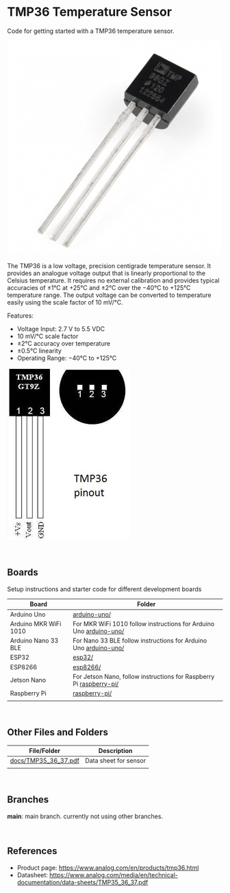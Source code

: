 # TMP36 Temperature Sensor

Code for getting started with a TMP36 temperature sensor.

![sensor](assets/tmp36-temperature-sensor-500x500.jpg)

The TMP36 is a low voltage, precision centigrade temperature sensor. It provides an analogue voltage output that is linearly proportional to the Celsius temperature. It requires no external calibration and provides typical accuracies of ±1°C at +25°C and ±2°C over the −40°C to +125°C temperature range. The output voltage can be converted to temperature easily using the scale factor of 10 mV/°C.

Features:

- Voltage Input: 2.7 V to 5.5 VDC
- 10 mV/°C scale factor
- ±2°C accuracy over temperature
- ±0.5°C linearity
- Operating Range: −40°C to +125°C

![sensor pinout](assets/tmp36-pinout.jpg)

<br />

## Boards

Setup instructions and starter code for different development boards

| Board | Folder |
| --- | --- |
| Arduino Uno | [arduino-uno/](arduino-uno/) |
| Arduino MKR WiFi 1010 | For MKR WiFi 1010 follow instructions for Arduino Uno [arduino-uno/](arduino-uno/) |
| Arduino Nano 33 BLE | For Nano 33 BLE follow instructions for Arduino Uno [arduino-uno/](arduino-uno/) |
| ESP32 | [esp32/](esp32/) |
| ESP8266 | [esp8266/](esp8266/) |
| Jetson Nano | For Jetson Nano, follow instructions for Raspberry Pi [raspberry-pi/](raspberry-pi/) |
| Raspberry Pi | [raspberry-pi/](raspberry-pi/) |
|  |  |

<br />

## Other Files and Folders

| File/Folder | Description |
|--- | --- |
| [docs/TMP35_36_37.pdf](docs/TMP35_36_37.pdf) | Data sheet for sensor |
|  |  |

<br />

## Branches

**main**: main branch. currently not using other branches.

<br />

## References

- Product page: https://www.analog.com/en/products/tmp36.html
- Datasheet: https://www.analog.com/media/en/technical-documentation/data-sheets/TMP35_36_37.pdf
